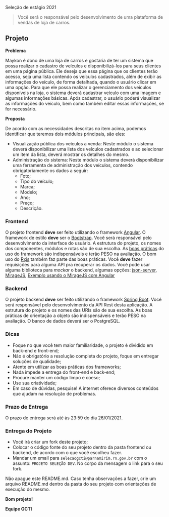 Seleção de estágio 2021

> Você será o responsável pelo desenvolvimento de uma plataforma de vendas de loja de carros.

## Projeto

**Problema**

Maykon é dono de uma loja de carros e gostaria de ter um sistema que possa realizar o cadastro de veículos e disponibilizá-los para seus clientes em uma página pública.
Ele deseja que essa página que os clientes terão acesso, seja uma lista contendo os veículos cadastrados, além de exibir as informações do veículo, de forma detalhada, quando o usuário clicar em uma opção.
Para que ele possa realizar o gerenciamento dos veículos disponíveis na loja, o sistema deverá cadastrar veículo com uma imagem e algumas informações básicas. Após cadastrar, o usuário poderá visualizar as informações do veículo, bem como também editar essas informações, se for necessário.

**Proposta**

De acordo com as necessidades descritas no item acima, podemos identificar que teremos dois módulos principais, são eles:

- Visualização pública dos veículos a venda: Neste módulo o sistema deverá disponibilizar uma lista dos veículos cadastrados e ao selecionar um item da lista, deverá mostrar os detalhes do mesmo.
- Administração do sistema: Neste módulo o sistema deverá disponibilizar uma ferramenta de administração dos veículos, contendo obrigatoriamente os dados a seguir:
  - Foto;
  - Tipo do veículo;
  - Marca;
  - Modelo;
  - Ano;
  - Preço;
  - Descrição.

### Frontend

O projeto frontend **deve** ser feito utilizando o framework [Angular](https://angular.io/). O framework de estilo **deve** ser o [Bootstrap](https://getbootstrap.com/).
Você será responsável pelo desenvolvimento da interface do usuário. A estrutura do projeto, os nomes dos componentes, módulos e rotas são de sua escolha. As [boas práticas](https://angular.io/guide/styleguide) do uso do framework são indispensáveis e terão PESO na avaliação. O bom uso do [Rxjs](https://rxjs-dev.firebaseapp.com/guide/overview) também faz parte das boas práticas. Você **deve** fazer requisições para alguma API pra recuperar os dados. Você pode usar alguma biblioteca para _mockar_ o backend, algumas opções: [json-server](https://github.com/typicode/json-server), [MirageJS](https://miragejs.com/), [Exemplo usando o MirageJS com Angular](https://github.com/smkamranqadri/angular-mirage-sample)

### Backend

O projeto backend **deve** ser feito utilizando o framework [Spring Boot](https://spring.io/projects/spring-boot).
Você será responsável pelo desenvolvimento da API Rest desta aplicação. A estrutura do projeto e os nomes das URIs são de sua escolha. As boas práticas de orientação a objeto são indispensáveis e terão PESO na avaliação. O banco de dados deverá ser o PostgreSQL.

### Dicas

- Foque no que você tem maior familiaridade, o projeto é dividido em back-end e front-end;
- Não é obrigatório a resolução completa do projeto, foque em entregar soluções de qualidade;
- Atente em utilizar as boas práticas dos frameworks;
- Nada impede a entrega do front-end e back-end;
- Procure manter um código limpo e coeso;
- Use sua criatividade;
- Em caso de dúvidas, pesquise! A internet oferece diversos conteúdos que ajudam na resolução de problemas.

### Prazo de Entrega

O prazo de entrega será até às 23:59 do dia 26/01/2021.

### Entrega do Projeto

- Você irá criar um fork deste projeto;
- Colocar o código fonte do seu projeto dentro da pasta frontend ou backend, de acordo com o que você escolheu fazer.
- Mandar um email para `selecaogcti@parnamirim.rn.gov.br` com o assunto: `PROJETO SELEÇÃO DEV`. No corpo da mensagem o link para o seu fork.

Não apague este README.md. Caso tenha observações a fazer, crie um arquivo README.md dentro da pasta do seu projeto com orientações de execução do mesmo.

**Bom projeto!**

**Equipe GCTI**
